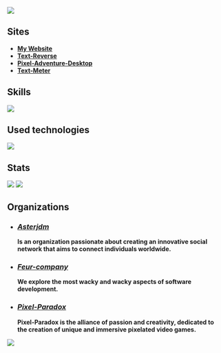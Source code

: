[![](https://readme-typing-svg.demolab.com?font=ubuntu&weight=900&size=60&pause=1000&color=F7F7F7&width=900&height=90&lines=My+name+is+Vital;I+have+300IQ;I'm+a+genius;Visit+my+website;Why+are+you+still+reading%3F)](https://rmbi.ch/vital/)

## Sites

 - [**My Website**](https://rmbi.ch/vital/)
 - [**Text-Reverse**](https://rmbi.ch/vital/text-reverse/)
 - [**Pixel-Adventure-Desktop**](https://rmbi.ch/vital/pad/)
 - [**Text-Meter**](https://rmbi.ch/vital/text-meter/)

## Skills

 [![](https://skillicons.dev/icons?i=html,css,js,md,arduino,py,bash,mysql)](https://github.com/Vital-Vuillaume)

## Used technologies

 [![](https://skillicons.dev/icons?i=linux,vscode,git,ubuntu)](https://github.com/Vital-Vuillaume)

## Stats

 [![](http://github-profile-summary-cards.vercel.app/api/cards/repos-per-language?username=Vital-Vuillaume&theme=dracula)](https://github.com/Vital-Vuillaume)
 [![](http://github-profile-summary-cards.vercel.app/api/cards/most-commit-language?username=Vital-Vuillaume&theme=dracula)](https://github.com/Vital-Vuillaume)

## Organizations

 - ### [*Asterjdm*](https://github.com/asterjdm)
   
   **Is an organization passionate about creating an innovative social network that aims to connect individuals worldwide.**
 
 - ### [*Feur-company*](https://github.com/Feur-company)
   
   **We explore the most wacky and wacky aspects of software development.**

 - ### [*Pixel-Paradox*](https://github.com/Pixel-Paradox)
   
   **Pixel-Paradox is the alliance of passion and creativity, dedicated to the creation of unique and immersive pixelated video games.**
 
 [![](https://visitcount.itsvg.in/api?id=Vital-Vuillaume&icon=6&color=0)](https://github.com/Vital-Vuillaume)
